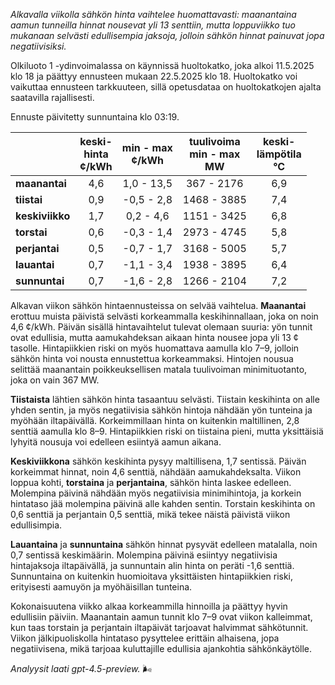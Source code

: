 *Alkavalla viikolla sähkön hinta vaihtelee huomattavasti: maanantaina aamun tunneilla hinnat nousevat yli 13 senttiin, mutta loppuviikko tuo mukanaan selvästi edullisempia jaksoja, jolloin sähkön hinnat painuvat jopa negatiivisiksi.*

Olkiluoto 1 -ydinvoimalassa on käynnissä huoltokatko, joka alkoi 11.5.2025 klo 18 ja päättyy ennusteen mukaan 22.5.2025 klo 18. Huoltokatko voi vaikuttaa ennusteen tarkkuuteen, sillä opetusdataa on huoltokatkojen ajalta saatavilla rajallisesti.

Ennuste päivitetty sunnuntaina klo 03:19.

|             | keski-<br>hinta<br>¢/kWh | min - max<br>¢/kWh | tuulivoima<br>min - max<br>MW | keski-<br>lämpötila<br>°C |
|:------------|:------------------------:|:------------------:|:----------------------------:|:-------------------------:|
| **maanantai**   |           4,6            |     1,0 - 13,5     |         367 - 2176          |            6,9            |
| **tiistai**     |           0,9            |    -0,5 - 2,8      |        1468 - 3885          |            7,4            |
| **keskiviikko** |           1,7            |     0,2 - 4,6      |        1151 - 3425          |            6,8            |
| **torstai**     |           0,6            |    -0,3 - 1,4      |        2973 - 4745          |            5,8            |
| **perjantai**   |           0,5            |    -0,7 - 1,7      |        3168 - 5005          |            5,7            |
| **lauantai**    |           0,7            |    -1,1 - 3,4      |        1938 - 3895          |            6,4            |
| **sunnuntai**   |           0,7            |    -1,6 - 2,8      |        1266 - 2104          |            7,2            |

Alkavan viikon sähkön hintaennusteissa on selvää vaihtelua. **Maanantai** erottuu muista päivistä selvästi korkeammalla keskihinnallaan, joka on noin 4,6 ¢/kWh. Päivän sisällä hintavaihtelut tulevat olemaan suuria: yön tunnit ovat edullisia, mutta aamukahdeksan aikaan hinta nousee jopa yli 13 ¢ tasolle. Hintapiikkien riski on myös huomattava aamulla klo 7–9, jolloin sähkön hinta voi nousta ennustettua korkeammaksi. Hintojen nousua selittää maanantain poikkeuksellisen matala tuulivoiman minimituotanto, joka on vain 367 MW.

**Tiistaista** lähtien sähkön hinta tasaantuu selvästi. Tiistain keskihinta on alle yhden sentin, ja myös negatiivisia sähkön hintoja nähdään yön tunteina ja myöhään iltapäivällä. Korkeimmillaan hinta on kuitenkin maltillinen, 2,8 senttiä aamulla klo 8–9. Hintapiikkien riski on tiistaina pieni, mutta yksittäisiä lyhyitä nousuja voi edelleen esiintyä aamun aikana.

**Keskiviikkona** sähkön keskihinta pysyy maltillisena, 1,7 sentissä. Päivän korkeimmat hinnat, noin 4,6 senttiä, nähdään aamukahdeksalta. Viikon loppua kohti, **torstaina** ja **perjantaina**, sähkön hinta laskee edelleen. Molempina päivinä nähdään myös negatiivisia minimihintoja, ja korkein hintataso jää molempina päivinä alle kahden sentin. Torstain keskihinta on 0,6 senttiä ja perjantain 0,5 senttiä, mikä tekee näistä päivistä viikon edullisimpia.

**Lauantaina** ja **sunnuntaina** sähkön hinnat pysyvät edelleen matalalla, noin 0,7 sentissä keskimäärin. Molempina päivinä esiintyy negatiivisia hintajaksoja iltapäivällä, ja sunnuntain alin hinta on peräti -1,6 senttiä. Sunnuntaina on kuitenkin huomioitava yksittäisten hintapiikkien riski, erityisesti aamuyön ja myöhäisillan tunteina.

Kokonaisuutena viikko alkaa korkeammilla hinnoilla ja päättyy hyvin edullisiin päiviin. Maanantain aamun tunnit klo 7–9 ovat viikon kalleimmat, kun taas torstain ja perjantain iltapäivät tarjoavat halvimmat sähkötunnit. Viikon jälkipuoliskolla hintataso pysyttelee erittäin alhaisena, jopa negatiivisena, mikä tarjoaa kuluttajille edullisia ajankohtia sähkönkäytölle.

*Analyysit laati gpt-4.5-preview.* 🌬️
